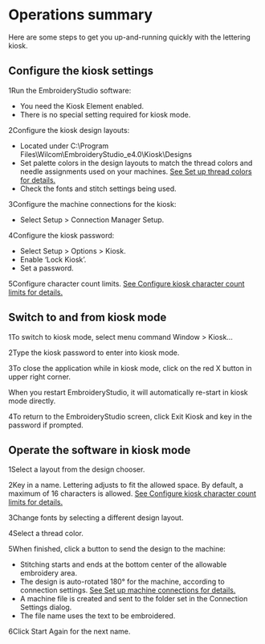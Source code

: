 # Operations summary

Here are some steps to get you up-and-running quickly with the lettering kiosk.

## Configure the kiosk settings

1Run the EmbroideryStudio software:

- You need the Kiosk Element enabled.
- There is no special setting required for kiosk mode.

2Configure the kiosk design layouts:

- Located under C:\\Program Files\\Wilcom\\EmbroideryStudio_e4.0\\Kiosk\\Designs
- Set palette colors in the design layouts to match the thread colors and needle assignments used on your machines. [See Set up thread colors for details.](Set_up_thread_colors)
- Check the fonts and stitch settings being used.

3Configure the machine connections for the kiosk:

- Select Setup > Connection Manager Setup.

4Configure the kiosk password:

- Select Setup > Options > Kiosk.
- Enable ‘Lock Kiosk’.
- Set a password.

5Configure character count limits. [See Configure kiosk character count limits for details.](Configure_kiosk_character_count_limits)

## Switch to and from kiosk mode

1To switch to kiosk mode, select menu command Window > Kiosk…

2Type the kiosk password to enter into kiosk mode.

3To close the application while in kiosk mode, click on the red X button in upper right corner.

When you restart EmbroideryStudio, it will automatically re-start in kiosk mode directly.

4To return to the EmbroideryStudio screen, click Exit Kiosk and key in the password if prompted.

## Operate the software in kiosk mode

1Select a layout from the design chooser.

2Key in a name. Lettering adjusts to fit the allowed space. By default, a maximum of 16 characters is allowed. [See Configure kiosk character count limits for details.](Configure_kiosk_character_count_limits)

3Change fonts by selecting a different design layout.

4Select a thread color.

5When finished, click a button to send the design to the machine:

- Stitching starts and ends at the bottom center of the allowable embroidery area.
- The design is auto-rotated 180° for the machine, according to connection settings. [See Set up machine connections for details.](Set_up_machine_connections)
- A machine file is created and sent to the folder set in the Connection Settings dialog.
- The file name uses the text to be embroidered.

6Click Start Again for the next name.

